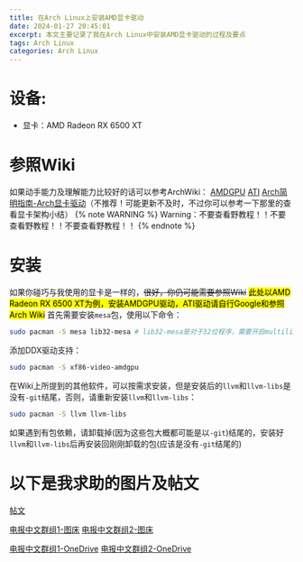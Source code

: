 ```yaml
---
title: 在Arch Linux上安装AMD显卡驱动
date: 2024-01-27 20:45:01
excerpt: 本文主要记录了我在Arch Linux中安装AMD显卡驱动的过程及要点 
tags: Arch Linux
categories: Arch Linux
---
```

# 设备:
- 显卡：AMD Radeon RX 6500 XT
# 参照Wiki
如果动手能力及理解能力比较好的话可以参考ArchWiki：
[AMDGPU](https://wiki.archlinuxcn.org/wiki/AMDGPU)
[ATI](https://wiki.archlinuxcn.org/wiki/ATI)
[Arch简明指南-Arch显卡驱动](https://arch.icekylin.online/guide/rookie/graphic-driver.html#%E7%8B%AC%E7%AB%8B%E6%98%BE%E5%8D%A1)（不推荐！可能更新不及时，不过你可以参考一下那里的查看显卡架构小结）
{% note WARNING %}
Warning：不要查看野教程！！不要查看野教程！！不要查看野教程！！
{% endnote %}
# 安装
如果你碰巧与我使用的显卡是一样的，~~很好，你仍可能需要参照Wiki~~
<mark>此处以AMD Radeon RX 6500 XT为例，安装AMDGPU驱动，ATI驱动请自行Google和参照Arch Wiki</mark>
首先需要安装`mesa`包，使用以下命令：
```bash
sudo pacman -S mesa lib32-mesa # lib32-mesa是对于32位程序，需要开启multilib
```
添加DDX驱动支持：
```bash
sudo pacman -S xf86-video-amdgpu
```
在Wiki上所提到的其他软件，可以按需求安装，但是安装后的`llvm`和`llvm-libs`是没有`-git`结尾，否则，请重新安装`llvm`和`llvm-libs`：
```bash
sudo pacman -S llvm llvm-libs
```
如果遇到有包依赖，请卸载掉(因为这些包大概都可能是以`-git`)结尾的，安装好`llvm`和`llvm-libs`后再安装回刚刚卸载的包(应该是没有`-git`结尾的)
# 以下是我求助的图片及帖文
[帖文](https://bbs.archlinuxcn.org/viewtopic.php?id=14013)

[电报中文群组1-图床](https://s1.imagehub.cc/images/2024/01/26/1853fdbb328161e95bce6608f155e39a.jpeg)
[电报中文群组2-图床](https://s1.imagehub.cc/images/2024/01/26/15fadfc09ed8a6f85bb2177d12e7e6a0.png)

[电报中文群组1-OneDrive](https://pilihu2023-my.sharepoint.com/:i:/g/personal/pilihu_pilihu2023_onmicrosoft_com/EYyv6xJUqHBJnx04Q13hmCQBVg9XeTU1bNJv3iqt06YBOw?e=kYMRs3)
[电报中文群组2-OneDrive](https://pilihu2023-my.sharepoint.com/:i:/g/personal/pilihu_pilihu2023_onmicrosoft_com/EQ3LrS0CMz1ApN4tsH4ea6MBKeGqIPw7SC-YS9ycU5-SnQ?e=vBQIed)
